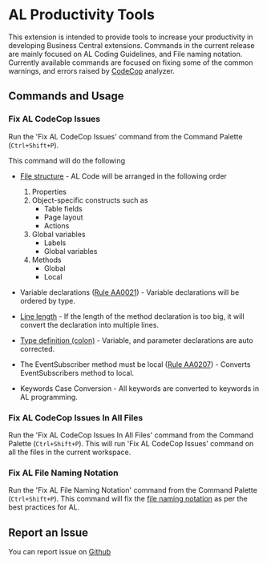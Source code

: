 # AL Productivity Tools

This extension is intended to provide tools to increase your productivity in developing Business Central extensions.
Commands in the current release are mainly focused on AL Coding Guidelines, and File naming notation.
Currently available commands are focused on fixing some of the common warnings, and errors raised by [CodeCop](https://docs.microsoft.com/en-us/dynamics365/business-central/dev-itpro/developer/analyzers/codecop) analyzer.


## Commands and Usage

### Fix AL CodeCop Issues
Run the 'Fix AL CodeCop Issues' command from the Command Palette (`Ctrl+Shift+P`).

This command will do the following
* [File structure](https://docs.microsoft.com/en-us/dynamics365/business-central/dev-itpro/compliance/apptest-bestpracticesforalcode#file-structure) - AL Code  will be arranged in the following order
    1. Properties
    2. Object-specific constructs such as
        * Table fields
        * Page layout
        * Actions
    3. Global variables
        * Labels
        * Global variables
    4. Methods
        * Global
        * Local
* Variable declarations ([Rule AA0021](https://docs.microsoft.com/en-us/dynamics365/business-central/dev-itpro/developer/analyzers/codecop-aa0021-variabledeclarationsshouldbeorderedbytype)) - Variable declarations will be ordered by type. 

* [Line length](https://docs.microsoft.com/en-us/dynamics365/business-central/dev-itpro/compliance/apptest-bestpracticesforalcode#line-length) - If the length of the method declaration is too big, it will convert the declaration into multiple lines. 

* [Type definition (colon)](https://docs.microsoft.com/en-us/dynamics365/business-central/dev-itpro/compliance/apptest-bestpracticesforalcode#type-definition-colon) - Variable, and parameter declarations are auto corrected.

* The EventSubscriber method must be local ([Rule AA0207](https://docs.microsoft.com/en-us/dynamics365/business-central/dev-itpro/developer/analyzers/codecop-aa0207-eventsubscriberfunctionsmustbelocal)) - Converts EventSubscribers method to local.

* Keywords Case Conversion - All keywords are converted to keywords in AL programming.

### Fix AL CodeCop Issues In All Files
Run the 'Fix AL CodeCop Issues In All Files' command from the Command Palette (`Ctrl+Shift+P`). 
This will run 'Fix AL CodeCop Issues' command on all the files in the current workspace.

### Fix AL File Naming Notation
Run the 'Fix AL File Naming Notation' command from the Command Palette (`Ctrl+Shift+P`). This command will fix the [file naming notation](https://docs.microsoft.com/en-us/dynamics365/business-central/dev-itpro/compliance/apptest-bestpracticesforalcode#file-naming-notation) as per the best practices for AL.

## Report an Issue

You can report issue on [Github](https://github.com/msnraju/al-productivity-tools/issues)




